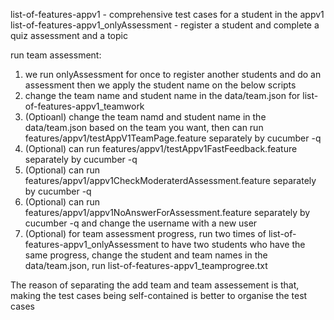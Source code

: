 list-of-features-appv1 - comprehensive test cases for a student in the appv1
list-of-features-appv1_onlyAssessment - register a student and complete a quiz assessment and a topic

run team assessment:
1. we run onlyAssessment for once to register another students and do an assessment then we apply
the student name on the below scripts
2. change the team name and student name in the data/team.json for list-of-features-appv1_teamwork
3. (Optioanl) change the team namd and student name in the data/team.json based on the team you want, then can run features/appv1/testAppV1TeamPage.feature separately by cucumber -q
4. (Optional) can run features/appv1/testAppv1FastFeedback.feature separately by cucumber -q
5. (Optional) can run features/appv1/appv1CheckModeraterdAssessment.feature separately by cucumber -q
6. (Optional) can run features/appv1/appv1NoAnswerForAssessment.feature separately by cucumber -q and change the username with a new user
7. (Optional) for team assessment progress, run two times of list-of-features-appv1_onlyAssessment to have two students who
have the same progress, change the student and team names in the data/team.json, run list-of-features-appv1_teamprogree.txt

The reason of separating the add team and team assessement is that, making the test cases being self-contained is better
to organise the test cases